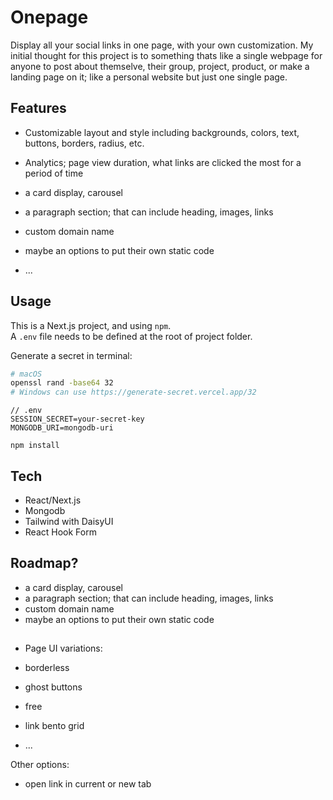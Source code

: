 # Onepage

Display all your social links in one page, with your own customization. My initial thought for this project is to something thats like a single webpage for anyone to post about themselve, their group, project, product, or make a landing page on it; like a personal website but just one single page.

## Features

- Customizable layout and style including backgrounds, colors, text, buttons, borders, radius, etc.
- Analytics; page view duration, what links are clicked the most for a period of time

- a card display, carousel
- a paragraph section; that can include heading, images, links
- custom domain name
- maybe an options to put their own static code
- ...

## Usage

This is a Next.js project, and using `npm`. <br/>
A `.env` file needs to be defined at the root of project folder.

Generate a secret in terminal:

```bash
# macOS
openssl rand -base64 32
# Windows can use https://generate-secret.vercel.app/32
```

```env
// .env
SESSION_SECRET=your-secret-key
MONGODB_URI=mongodb-uri
```

```npm
npm install
```

## Tech

- React/Next.js
- Mongodb
- Tailwind with DaisyUI
- React Hook Form

## Roadmap?

- a card display, carousel
- a paragraph section; that can include heading, images, links
- custom domain name
- maybe an options to put their own static code

##

- Page UI variations:

- borderless
- ghost buttons
- free
- link bento grid
- ...

Other options:

- open link in current or new tab

